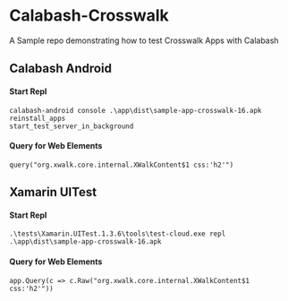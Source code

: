 # Calabash-Crosswalk

A Sample repo demonstrating how to test Crosswalk Apps with Calabash

## Calabash Android 

#### Start Repl

```
calabash-android console .\app\dist\sample-app-crosswalk-16.apk
reinstall_apps
start_test_server_in_background
```

#### Query for Web Elements
```
query("org.xwalk.core.internal.XWalkContent$1 css:'h2'")
```


## Xamarin UITest

#### Start Repl

```
.\tests\Xamarin.UITest.1.3.6\tools\test-cloud.exe repl .\app\dist\sample-app-crosswalk-16.apk
```

#### Query for Web Elements
```
app.Query(c => c.Raw("org.xwalk.core.internal.XWalkContent$1 css:'h2'"))
```
